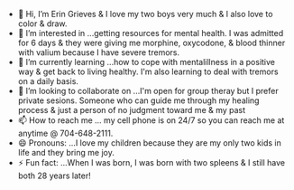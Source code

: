 - 👋 Hi, I’m Erin Grieves & I love my two boys very much & I also love to color & draw.
- 👀 I’m interested in ...getting resources for mental health. I was admitted for 6 days & they were giving me morphine, oxycodone, & blood thinner with valium because I have severe tremors.
- 🌱 I’m currently learning ...how to cope with mentalillness in a positive way & get back to living healthy. I'm also learning to deal with tremors on a daily basis.
- 💞️ I’m looking to collaborate on ...I'm open for group theray but I prefer private sesions. Someone who can guide me through my healing process & just a person of no judgment toward me & my past
- 📫 How to reach me ... my cell phone is on 24/7 so you can reach me at anytime @ 704-648-2111.
- 😄 Pronouns: ...I love my children because they are my only two kids in life and they bring me joy.
- ⚡ Fun fact: ...When I was born, I was born with two spleens & I still have both 28 years later!

<!---
eegrieves/eegrieves is a ✨ special ✨ repository because its `README.md` (this file) appears on your GitHub profile.
You can click the Preview link to take a look at your changes.
--->
